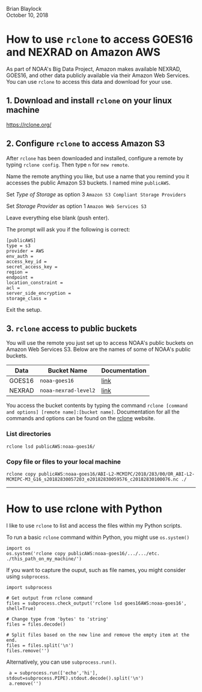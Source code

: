 Brian Blaylock  
October 10, 2018

# How to use `rclone` to access GOES16 and NEXRAD on Amazon AWS

As part of NOAA's Big Data Project, Amazon makes available NEXRAD, GOES16, and other data publicly available via their Amazon Web Services. You can use `rclone` to access this data and download for your use.

## 1. Download and install `rclone` on your linux machine

https://rclone.org/

## 2. Configure `rclone` to access Amazon S3
After `rclone` has been downloaded and installed, configure a remote by typing `rclone config`. Then type `n` for `new remote`.

Name the remote anything you like, but use a name that you remind you it accesses the public Amazon S3 buckets. I named mine `publicAWS`. 

Set _Type of Storage_ as option 3 `Amazon S3 Compliant Storage Providers`

Set _Storage Provider_ as option 1 `Amazon Web Services S3`

Leave everything else blank (push enter).

The prompt will ask you if the following is correct:

    [publicAWS]
    type = s3
    provider = AWS
    env_auth =
    access_key_id =
    secret_access_key =
    region =
    endpoint =
    location_constraint =
    acl =
    server_side_encryption =
    storage_class =

Exit the setup.

## 3. `rclone` access to public buckets
You will use the remote you just set up to access NOAA's public buckets on Amazon Web Services S3. Below are the names of some of NOAA's public buckets. 

|Data| Bucket Name| Documentation |
|--|--|--|
|GOES16| `noaa-goes16`| [link](https://registry.opendata.aws/noaa-goes/) |
|NEXRAD| `noaa-nexrad-level2`| [link](https://registry.opendata.aws/noaa-nexrad/) |

You access the bucket contents by typing the command `rclone [command and options] [remote name]:[bucket name]`. Documentation for all the commands and options can be found on the [rclone](https://rclone.org/) website.

### List directories

    rclone lsd publicAWS:noaa-goes16/

### Copy file or files to your local machine

    rclone copy publicAWS:noaa-goes16/ABI-L2-MCMIPC/2018/283/00/OR_ABI-L2-MCMIPC-M3_G16_s20182830057203_e20182830059576_c20182830100076.nc ./

---

# How to use rclone with Python

I like to use `rclone` to list and access the files within my Python scripts.

To run a basic `rclone` command within Python, you might use `os.system()`

    import os
    os.system('rclone copy publicAWS:noaa-goes16/.../.../etc. ./this_path_on_my_machine/')

If you want to capture the ouput, such as file names, you might consider using `subprocess`.

    import subprocess
    
    # Get output from rclone command
    files = subprocess.check_output('rclone lsd goes16AWS:noaa-goes16', shell=True)

    # Change type from 'bytes' to 'string'
    files = files.decode()

    # Split files based on the new line and remove the empty item at the end.
    files = files.split('\n')
    files.remove('')

Alternatively, you can use `subprocess.run()`.

     a = subprocess.run(['echo','hi'], stdout=subprocess.PIPE).stdout.decode().split('\n')
     a.remove('')



